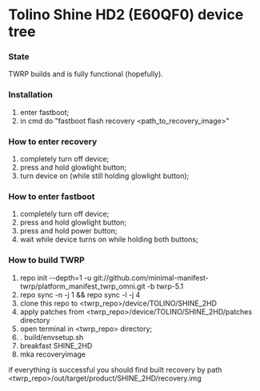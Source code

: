 # Tolino Shine HD2 (E60QF0) device tree

### State
TWRP builds and is fully functional (hopefully).

### Installation
1) enter fastboot;
2) in cmd do "fastboot flash recovery <path_to_recovery_image>"

### How to enter recovery
1) completely turn off device;
2) press and hold glowlight button;
3) turn device on (while still holding glowlight button);

### How to enter fastboot
1) completely turn off device;
2) press and hold glowlight button;
3) press and hold power button;
3) wait while device turns on while holding both buttons;

### How to build TWRP

1. repo init --depth=1 -u git://github.com/minimal-manifest-twrp/platform_manifest_twrp_omni.git -b twrp-5.1
2. repo sync -n -j 1 && repo sync -l -j 4
3. clone this repo to <twrp_repo>/device/TOLINO/SHINE_2HD
4. apply patches from <twrp_repo>/device/TOLINO/SHINE_2HD/patches directory
5. open terminal in <twrp_repo> directory;
6. . build/envsetup.sh
7. breakfast SHINE_2HD
8. mka recoveryimage

if everything is successful you should find built recovery by path <twrp_repo>/out/target/product/SHINE_2HD/recovery.img

